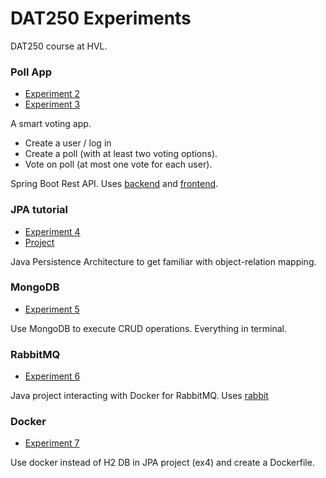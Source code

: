 # DAT250 Experiments
DAT250 course at HVL.

### Poll App
* [Experiment 2](dat250-expass2.md)
* [Experiment 3](dat250-expass3.md)

A smart voting app. 

* Create a user / log in
* Create a poll (with at least two voting options).
* Vote on poll (at most one vote for each user).

Spring Boot Rest API. Uses [backend](backend) and [frontend](frontend). 

### JPA tutorial
* [Experiment 4](https://github.com/tjekol/dat250-jpa-tutorial/blob/master/dat250-expass4.md)
* [Project](https://github.com/tjekol/dat250-jpa-tutorial)

Java Persistence Architecture to get familiar with object-relation mapping.

### MongoDB
* [Experiment 5](dat250-expass5.md)

Use MongoDB to execute CRUD operations. Everything in terminal.

### RabbitMQ
* [Experiment 6](dat250-expass6.md)

Java project interacting with Docker for RabbitMQ. Uses [rabbit](rabbit)

### Docker
* [Experiment 7](dat250-expass7.md)

Use docker instead of H2 DB in JPA project (ex4) and create a Dockerfile.
